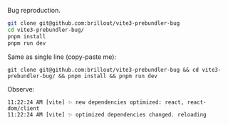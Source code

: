 Bug reproduction.

```bash
git clone git@github.com:brillout/vite3-prebundler-bug
cd vite3-prebundler-bug/
pnpm install
pnpm run dev
```

Same as single line (copy-paste me):

```shell
git clone git@github.com:brillout/vite3-prebundler-bug && cd vite3-prebundler-bug/ && pnpm install && pnpm run dev
```

Observe:

```
11:22:24 AM [vite] ✨ new dependencies optimized: react, react-dom/client
11:22:24 AM [vite] ✨ optimized dependencies changed. reloading
```
